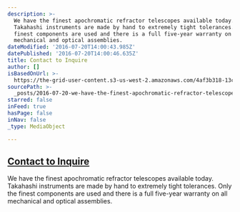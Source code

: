 ```yaml
---
description: >-
  We have the finest apochromatic refractor telescopes available today.
  Takahashi instruments are made by hand to extremely tight tolerances. Only the
  finest components are used and there is a full five-year warranty on all
  mechanical and optical assemblies.
dateModified: '2016-07-20T14:00:43.985Z'
datePublished: '2016-07-20T14:00:46.635Z'
title: Contact to Inquire
author: []
isBasedOnUrl: >-
  https://the-grid-user-content.s3-us-west-2.amazonaws.com/4af3b318-13ca-4e48-bc71-eb4151528dcb.png
sourcePath: >-
  _posts/2016-07-20-we-have-the-finest-apochromatic-refractor-telescopes-availab.md
starred: false
inFeed: true
hasPage: false
inNav: false
_type: MediaObject

---
```

## [Contact to Inquire][0]

We have the finest apochromatic refractor telescopes available today. Takahashi instruments are made by hand to extremely tight tolerances. Only the finest components are used and there is a full five-year warranty on all mechanical and optical assemblies.

[0]: https://thegrid.formstack.com/forms/takahashicontact